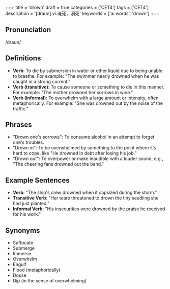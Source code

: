 +++
title = 'drown'
draft = true
categories = ['CET4']
tags = ['CET4']
description = '[draun] vi.淹死，溺死'
keywords = ['ai words', 'drown']
+++

## Pronunciation
/draʊn/

## Definitions
- **Verb**: To die by submersion in water or other liquid due to being unable to breathe. For example: "The swimmer nearly drowned when he was caught in a strong current."
- **Verb (transitive)**: To cause someone or something to die in this manner. For example: "The mother drowned her sorrows in wine."
- **Verb (informal)**: To overwhelm with a large amount or intensity, often metaphorically. For example: "She was drowned out by the noise of the traffic."

## Phrases
- "Drown one's sorrows": To consume alcohol in an attempt to forget one's troubles.
- "Drown in": To be overwhelmed by something to the point where it's hard to cope, like "He drowned in debt after losing his job."
- "Drown out": To overpower or make inaudible with a louder sound, e.g., "The cheering fans drowned out the band."

## Example Sentences
- **Verb**: "The ship's crew drowned when it capsized during the storm."
- **Transitive Verb**: "Her tears threatened to drown the tiny seedling she had just planted."
- **Informal Verb**: "His insecurities were drowned by the praise he received for his work."

## Synonyms
- Suffocate
- Submerge
- Immerse
- Overwhelm
- Engulf
- Flood (metaphorically)
- Douse
- Dip (in the sense of overwhelming)
